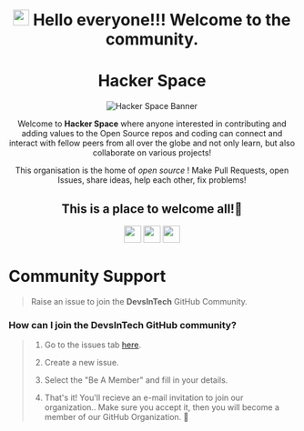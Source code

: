 <div align="center">

 # <img src="https://media.giphy.com/media/hvRJCLFzcasrR4ia7z/giphy.gif" width="28"> Hello everyone!!! Welcome to the community.
<!-- ![Twitter Banner (1)](https://user-images.githubusercontent.com/65373279/148280039-301b677b-74e7-49f8-af75-15e7c9253d74.png) -->


    
<h1>Hacker Space</h1>
<!--
<h3><em>Opportunities are endless!! You just have to come up on the stage and do some hard work to grab it!!💪</em></h3>

 <img height="300" src="https://user-images.githubusercontent.com/79099734/211166582-3d039c79-2b39-4243-8979-83a0e13c7dfa.png">
-->

![Hacker Space Banner](https://github.com/Hackerspace2023/.github/blob/main/profile/hacker_space_banner.png)

Welcome to **Hacker Space** where anyone interested in contributing and adding values to the Open Source repos and coding can connect and interact with fellow peers from all over the globe and not only learn, but also collaborate on various projects!
 
 <p align="center"> This organisation is the home of <i> open source </i> ! Make Pull Requests, open Issues, share ideas, help each other, fix problems! </p>

<h2 align="center"> This is a place to welcome all!🥳</h2>
</div>

<p align="center">
<!--   for e-mail button -->
<!-- <a href="mailto:#" style="text-decoration:none">
  <img height="30" src = "https://img.shields.io/badge/gmail-c14438?&style=for-the-badge&logo=gmail&logoColor=white">
</a> -->
<!--   for discord button -->
<!--   <a href="https://discord.com/invite/g7FmxB9uZp" style="text-decoration:none">
  <img height="30" src="https://img.shields.io/badge/discord-darkblue.svg?&style=for-the-badge&logo=discord&logoColor=white" />
</a> -->
<!--   for website button -->
<!-- <a href="http://designandcode.netlify.app/" style="text-decoration:none">
  <img height="30" src = "https://img.shields.io/badge/website-c14438?&style=for-the-badge&logo=internet&logoColor=white">
</a> -->
<!--   for linkedin button -->
<!-- <a href="https://www.linkedin.com/company/devsintech-community/" style="text-decoration:none">
  <img height="30" src="https://img.shields.io/badge/linkedin-blue.svg?&style=for-the-badge&logo=linkedin&logoColor=white" />
</a> -->
<!--   for github button -->
<a href="https://github.com/Hackerspace2023" style="text-decoration:none">
  <img height="30" src="https://img.shields.io/badge/Github-grey.svg?&style=for-the-badge&logo=Github&logoColor=white" />
</a>
<!--   for twitter button -->
 <a href="https://twitter.com/_hackerspace_" style="text-decoration:none">
  <img height="30" src="https://img.shields.io/badge/twitter-blue.svg?&style=for-the-badge&logo=Twitter&logoColor=white" />
</a>
<!--   for instagram button -->
<a href="https://www.instagram.com/_hackerspace_msit_/" style="text-decoration:none">
  <img height="30" src = "https://img.shields.io/badge/Instagram-%23E4405F.svg?&style=for-the-badge&logo=Instagram&logoColor=white">
</a>
<!--   for youtube button -->
<!-- <a href="https://www.youtube.com/channel/UCsuzc8lqAbgUYo4yzpjtfSw?sub_confirmation=1" style="text-decoration:none">
  <img height="30" src = "https://img.shields.io/badge/YouTube-%23E20036.svg?&style=for-the-badge&logo=YouTube&logoColor=white">
</a> -->
  
<!-- </div> -->

<br />

# Community Support

> Raise an issue to join the **DevsInTech** GitHub Community.

### How can I join the DevsInTech GitHub community?

> 1. Go to the issues tab [here](https://github.com/Hackerspace2023/join-the-community/issues).
>   
> 2. Create a new issue.
> 
> 3. Select the "Be A Member" and fill in your details.
> 
> 4. That's it! You'll recieve an e-mail invitation to join our organization.. Make sure you accept it, then you will become a member of our GitHub Organization. 🎉

  
  
<!-- ### How do I set the membership to public?

> 1. Navigate to our GitHub community page: https://github.com/devs-in-tech
>   
> 2. Click on the people header or click [here](https://github.com/orgs/devs-in-tech/people) : <br>
>   
> <img width="222" alt="people" src="https://user-images.githubusercontent.com/79099734/154269777-92c063af-c60f-4104-81c0-0e4880644127.png"> <br>
>   
> 3. Enter your github username in the searchbar: <br>
>   
> <img width="233" alt="searchbar" src="https://user-images.githubusercontent.com/65373279/133414391-f26a56a3-2b0a-47ba-a598-37fb30ead5eb.PNG"> <br>
>   
> 4. Check if it is `Private` (the default) and set it to `Public`: <br>
>   
> <img width="639" alt="makepublic" src="https://user-images.githubusercontent.com/79099734/154270649-673493ee-0dfb-4025-947c-e2c3a92f20d9.png"> <br>
   -->
  
  
<!-- ## Socials -->

<!-- > Join our Discord community [here](https://discord.com/invite/g7FmxB9uZp)    -->
<!-- > Subscribe to our YouTube channel [here](https://www.youtube.com/channel/UCsuzc8lqAbgUYo4yzpjtfSw?sub_confirmation=1) -->

<!-- <a href="https://discord.com/invite/g7FmxB9uZp">👋 Join our Discord community <strong>DevsInTech</strong> </a> -->
